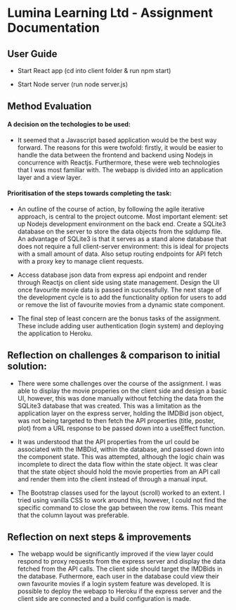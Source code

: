 # Lumina Learning Ltd - Assignment Documentation 

## User Guide 

- Start React app (cd into client folder & run npm start)

- Start Node server (run node server.js)

## Method Evaluation 

#### A decision on the techologies to be used:

- It seemed that a Javascript based application would be the best way forward. The reasons for this were twofold: firstly, it would be easier to handle the data between the frontend and backend using Nodejs in concurrence with Reactjs. Furthermore, these were web technologies that I was most familiar with. The webapp is divided into an application layer and a view layer.    

#### Prioritisation of the steps towards completing the task:

- An outline of the course of action, by following the agile iterative approach, is central to the project outcome. Most important element: set up Nodejs development environment on the back end. Create a SQLite3 database on the server to store the data objects from the sqldump file. An advantage of SQLite3 is that it serves as a stand alone database that does not require a full client-server environment: this is ideal for projects with a small amount of data. Also setup routing endpoints for API fetch with a proxy key to manage client requests. 

- Access database json data from express api endpoint and render through Reactjs on client side using state management. Design the UI once favourite movie data is passed in successfully. The next stage of the development cycle is to add the functionality option for users to add or remove the list of favourite movies from a dynamic state component.  

- The final step of least concern are the bonus tasks of the assignment. These include adding user authentication (login system) and deploying the application to Heroku. 


## Reflection on challenges & comparison to initial solution:

- There were some challenges over the course of the assignment. I was able to display the movie properies on the client side and design a basic UI, however, this was done manually without fetching the data from the SQLite3 database that was created. This was a limitation as the application layer on the express server, holding the IMDBid json object, was not being targeted to then fetch the API properties (title, poster, plot) from a URL response to be passed down into a useEffect function.

- It was understood that the API properties from the url could be associated with the IMBDid, within the database, and passed down into the component state. This was attempted, although the logic chain was incomplete to direct the data flow within the state object. It was clear that the state object should hold the movie properties from an API call and render them into the client instead of through a manual input. 

- The Bootstrap classes used for the layout (scroll) worked to an extent. I tried using vanilla CSS to work around this, however, I could not find the specific command to close the gap between the row items. This meant that the column layout was preferable. 


## Reflection on next steps & improvements

- The webapp would be significantly improved if the view layer could respond to proxy requests from the express server and display the data fetched from the API calls. The client side should target the IMDBids in the database. Futhermore, each user in the database could view their own favourite movies if a login system feature was developed. It is possible to deploy the webapp to Heroku if the express server and the client side are connected and a build configuration is made. 



